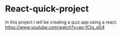 # React-quick-project
In this project i will be creating a quiz app using a react. 
https://www.youtube.com/watch?v=aq-fCtg_gG4
